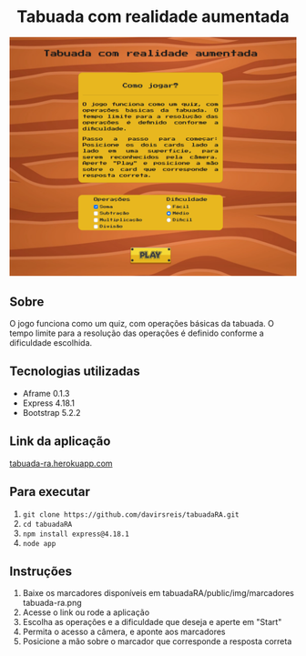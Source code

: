 <div align="center">
    <h1>Tabuada com realidade aumentada</h1>
</div>

<div align="center">
  <img src="./public/img/menu-page.png" >
</div>

## Sobre

O jogo funciona como um quiz, com operações básicas da tabuada. O tempo limite para a resolução das operações é definido conforme a dificuldade escolhida.

## Tecnologias utilizadas

* Aframe 0.1.3
* Express 4.18.1
* Bootstrap 5.2.2

## Link da aplicação

[tabuada-ra.herokuapp.com](https://tabuada-ra.herokuapp.com/)

## Para executar

1. `git clone https://github.com/davirsreis/tabuadaRA.git`
2. `cd tabuadaRA`
3. `npm install express@4.18.1`
4. `node app`

## Instruções

1. Baixe os marcadores disponíveis em tabuadaRA/public/img/marcadores tabuada-ra.png
2. Acesse o link ou rode a aplicação
3. Escolha as operações e a dificuldade que deseja e aperte em "Start"
4. Permita o acesso a câmera, e aponte aos marcadores
5. Posicione a mão sobre o marcador que corresponde a resposta correta

